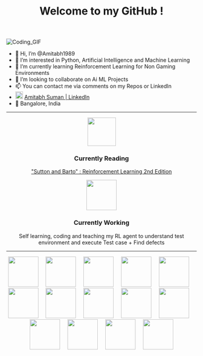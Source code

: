 <header>
  <h1>Welcome to my GitHub !</h1>
  <link rel="stylesheet" href="https://cdn.jsdelivr.net/gh/devicons/devicon@latest/devicon.min.css">
</header>

  <!--- <div id="header" align="center">
    <img src="https://media.giphy.com/media/M9gbBd9nbDrOTu1Mqx/giphy.gif" width="200"/>
  </div> --->

  ![Coding_GIF](https://user-images.githubusercontent.com/12171805/210138791-c6855daa-0726-4f64-9737-6e1c37991b4d.gif)

  - 👋 Hi, I’m @Amitabh1989
  - 👀 I’m interested in Python, Artificial Intelligence and Machine Learning
  - 🌱 I’m currently learning Reinforcement Learning for Non Gaming Environments
  - 💞️ I’m looking to collaborate on Ai ML Projects
  - 📫 You can contact me via comments on my Repos or LinkedIn
  - <img src="https://cdn.jsdelivr.net/gh/devicons/devicon/icons/linkedin/linkedin-original.svg" width="20"/> [Amitabh Suman | LinkedIn](https://www.linkedin.com/in/amitabh-suman-4647bb29/)
  - 📌 Bangalore, India


  <hr>
  
  <div align="center">
  <p><img src="https://user-images.githubusercontent.com/12171805/233247634-37b471f3-9899-48b9-bbb4-c3d103f7ef57.gif" width="75"/><p><h3>Currently Reading</h3></p><a href="https://web.stanford.edu/class/psych209/Readings/SuttonBartoIPRLBook2ndEd.pdf">"Sutton and Barto" : Reinforcement Learning 2nd Edition</a></p>
  </div>

  <div align="center">
  <p><img src="https://user-images.githubusercontent.com/12171805/233241540-99dafe10-7ddb-4780-8627-5eed92286fbb.gif" width="80"/><p><h3>Currently Working</h3></p>Self learning, coding and teaching my RL agent to understand test environment and execute Test case + Find defects </p>
  </div>

  <hr>
 
 <div align="center">
<img src="https://cdn.jsdelivr.net/gh/devicons/devicon/icons/python/python-original.svg" width="80" /> &nbsp; &nbsp; <img src="https://cdn.jsdelivr.net/gh/devicons/devicon/icons/tensorflow/tensorflow-original.svg" width="80"/>
 &nbsp; &nbsp; <img src="https://cdn.jsdelivr.net/gh/devicons/devicon/icons/numpy/numpy-original.svg" width="80" /> &nbsp; &nbsp; <img src="https://cdn.jsdelivr.net/gh/devicons/devicon/icons/pandas/pandas-original.svg" width="80"/> &nbsp; &nbsp; <img src="https://cdn.jsdelivr.net/gh/devicons/devicon/icons/kaggle/kaggle-original.svg" width="80"/> &nbsp; &nbsp; <img src="https://cdn.jsdelivr.net/gh/devicons/devicon/icons/jupyter/jupyter-original.svg" width="80"/> &nbsp; &nbsp; <img src="https://cdn.jsdelivr.net/gh/devicons/devicon/icons/pycharm/pycharm-original.svg" width="80"/> &nbsp; &nbsp; <img src="https://cdn.jsdelivr.net/gh/devicons/devicon/icons/anaconda/anaconda-original.svg" width="80" /> &nbsp; &nbsp; <img src="https://cdn.jsdelivr.net/gh/devicons/devicon/icons/opencv/opencv-original.svg" width="80"/> &nbsp; &nbsp; <img src="https://cdn.jsdelivr.net/gh/devicons/devicon/icons/visualstudio/visualstudio-plain.svg"  width="80"/> &nbsp; &nbsp; <img src="https://cdn.jsdelivr.net/gh/devicons/devicon/icons/git/git-original.svg" width="80"/> &nbsp; &nbsp; <img src="https://cdn.jsdelivr.net/gh/devicons/devicon/icons/github/github-original.svg" width="80" /> &nbsp; &nbsp; <img src="https://cdn.jsdelivr.net/gh/devicons/devicon/icons/linux/linux-original.svg" width="80" /> &nbsp; &nbsp; <img src="https://cdn.jsdelivr.net/gh/devicons/devicon/icons/thealgorithms/thealgorithms-original.svg" width="80" />

</div>

<!---
Amitabh1989/Amitabh1989 is a ✨ special ✨ repository because its `README.md` (this file) appears on your GitHub profile.
You can click the Preview link to take a look at your changes.

![me](https://github.com/Amitabh1989/Readme_1/blob/main/Coding_GIF.gif)

--->
